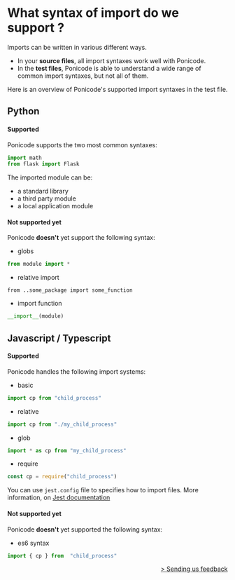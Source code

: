 # What syntax of import do we support ?

Imports can be written in various different ways.
* In your **source files**, all import syntaxes work well with Ponicode.
* In the **test files**, Ponicode is able to understand a wide range of common import syntaxes, but not all of them.

Here is an overview of Ponicode's supported import syntaxes in the test file.
## Python
#### Supported

Ponicode supports the two most common syntaxes:

```python
import math
from flask import Flask
```
The imported module can be:
* a standard library
* a third party module
* a local application module

#### Not supported yet

Ponicode **doesn't** yet support the following syntax:
* globs
```python
from module import *
```
* relative import
```pyton
from ..some_package import some_function
```
* import function
```python
__import__(module)
```

## Javascript / Typescript

#### Supported

Ponicode handles the following import systems:
* basic
```javascript
import cp from "child_process"
```
* relative
```javascript
import cp from "./my_child_process"
```
* glob
```javascript
import * as cp from "my_child_process"
```
* require
```javascript
const cp = require("child_process")
```

You can use `jest.config` file to specifies how to import files. More information, on [Jest documentation](https://jestjs.io/docs/configuration)


#### Not supported yet

Ponicode **doesn't** yet supported the following syntax:
* es6 syntax
```javascript
import { cp } from  "child_process"
``` 

<div align="right">
    <a href="#/vscode_extension/gui_test/feedback.md" >
        > Sending us feedback
    </a>
</div>
